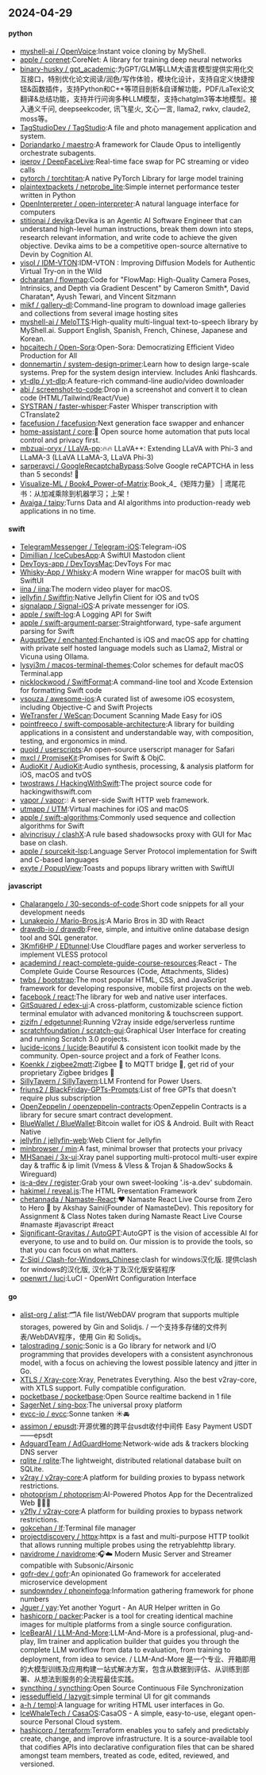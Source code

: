 ## 2024-04-29

#### python
* [myshell-ai / OpenVoice](https://github.com/myshell-ai/OpenVoice):Instant voice cloning by MyShell.
* [apple / corenet](https://github.com/apple/corenet):CoreNet: A library for training deep neural networks
* [binary-husky / gpt_academic](https://github.com/binary-husky/gpt_academic):为GPT/GLM等LLM大语言模型提供实用化交互接口，特别优化论文阅读/润色/写作体验，模块化设计，支持自定义快捷按钮&函数插件，支持Python和C++等项目剖析&自译解功能，PDF/LaTex论文翻译&总结功能，支持并行问询多种LLM模型，支持chatglm3等本地模型。接入通义千问, deepseekcoder, 讯飞星火, 文心一言, llama2, rwkv, claude2, moss等。
* [TagStudioDev / TagStudio](https://github.com/TagStudioDev/TagStudio):A file and photo management application and system.
* [Doriandarko / maestro](https://github.com/Doriandarko/maestro):A framework for Claude Opus to intelligently orchestrate subagents.
* [iperov / DeepFaceLive](https://github.com/iperov/DeepFaceLive):Real-time face swap for PC streaming or video calls
* [pytorch / torchtitan](https://github.com/pytorch/torchtitan):A native PyTorch Library for large model training
* [plaintextpackets / netprobe_lite](https://github.com/plaintextpackets/netprobe_lite):Simple internet performance tester written in Python
* [OpenInterpreter / open-interpreter](https://github.com/OpenInterpreter/open-interpreter):A natural language interface for computers
* [stitionai / devika](https://github.com/stitionai/devika):Devika is an Agentic AI Software Engineer that can understand high-level human instructions, break them down into steps, research relevant information, and write code to achieve the given objective. Devika aims to be a competitive open-source alternative to Devin by Cognition AI.
* [yisol / IDM-VTON](https://github.com/yisol/IDM-VTON):IDM-VTON : Improving Diffusion Models for Authentic Virtual Try-on in the Wild
* [dcharatan / flowmap](https://github.com/dcharatan/flowmap):Code for "FlowMap: High-Quality Camera Poses, Intrinsics, and Depth via Gradient Descent" by Cameron Smith*, David Charatan*, Ayush Tewari, and Vincent Sitzmann
* [mikf / gallery-dl](https://github.com/mikf/gallery-dl):Command-line program to download image galleries and collections from several image hosting sites
* [myshell-ai / MeloTTS](https://github.com/myshell-ai/MeloTTS):High-quality multi-lingual text-to-speech library by MyShell.ai. Support English, Spanish, French, Chinese, Japanese and Korean.
* [hpcaitech / Open-Sora](https://github.com/hpcaitech/Open-Sora):Open-Sora: Democratizing Efficient Video Production for All
* [donnemartin / system-design-primer](https://github.com/donnemartin/system-design-primer):Learn how to design large-scale systems. Prep for the system design interview. Includes Anki flashcards.
* [yt-dlp / yt-dlp](https://github.com/yt-dlp/yt-dlp):A feature-rich command-line audio/video downloader
* [abi / screenshot-to-code](https://github.com/abi/screenshot-to-code):Drop in a screenshot and convert it to clean code (HTML/Tailwind/React/Vue)
* [SYSTRAN / faster-whisper](https://github.com/SYSTRAN/faster-whisper):Faster Whisper transcription with CTranslate2
* [facefusion / facefusion](https://github.com/facefusion/facefusion):Next generation face swapper and enhancer
* [home-assistant / core](https://github.com/home-assistant/core):🏡 Open source home automation that puts local control and privacy first.
* [mbzuai-oryx / LLaVA-pp](https://github.com/mbzuai-oryx/LLaVA-pp):🔥🔥 LLaVA++: Extending LLaVA with Phi-3 and LLaMA-3 (LLaVA LLaMA-3, LLaVA Phi-3)
* [sarperavci / GoogleRecaptchaBypass](https://github.com/sarperavci/GoogleRecaptchaBypass):Solve Google reCAPTCHA in less than 5 seconds! 🚀
* [Visualize-ML / Book4_Power-of-Matrix](https://github.com/Visualize-ML/Book4_Power-of-Matrix):Book_4_《矩阵力量》 | 鸢尾花书：从加减乘除到机器学习；上架！
* [Avaiga / taipy](https://github.com/Avaiga/taipy):Turns Data and AI algorithms into production-ready web applications in no time.

#### swift
* [TelegramMessenger / Telegram-iOS](https://github.com/TelegramMessenger/Telegram-iOS):Telegram-iOS
* [Dimillian / IceCubesApp](https://github.com/Dimillian/IceCubesApp):A SwiftUI Mastodon client
* [DevToys-app / DevToysMac](https://github.com/DevToys-app/DevToysMac):DevToys For mac
* [Whisky-App / Whisky](https://github.com/Whisky-App/Whisky):A modern Wine wrapper for macOS built with SwiftUI
* [iina / iina](https://github.com/iina/iina):The modern video player for macOS.
* [jellyfin / Swiftfin](https://github.com/jellyfin/Swiftfin):Native Jellyfin Client for iOS and tvOS
* [signalapp / Signal-iOS](https://github.com/signalapp/Signal-iOS):A private messenger for iOS.
* [apple / swift-log](https://github.com/apple/swift-log):A Logging API for Swift
* [apple / swift-argument-parser](https://github.com/apple/swift-argument-parser):Straightforward, type-safe argument parsing for Swift
* [AugustDev / enchanted](https://github.com/AugustDev/enchanted):Enchanted is iOS and macOS app for chatting with private self hosted language models such as Llama2, Mistral or Vicuna using Ollama.
* [lysyi3m / macos-terminal-themes](https://github.com/lysyi3m/macos-terminal-themes):Color schemes for default macOS Terminal.app
* [nicklockwood / SwiftFormat](https://github.com/nicklockwood/SwiftFormat):A command-line tool and Xcode Extension for formatting Swift code
* [vsouza / awesome-ios](https://github.com/vsouza/awesome-ios):A curated list of awesome iOS ecosystem, including Objective-C and Swift Projects
* [WeTransfer / WeScan](https://github.com/WeTransfer/WeScan):Document Scanning Made Easy for iOS
* [pointfreeco / swift-composable-architecture](https://github.com/pointfreeco/swift-composable-architecture):A library for building applications in a consistent and understandable way, with composition, testing, and ergonomics in mind.
* [quoid / userscripts](https://github.com/quoid/userscripts):An open-source userscript manager for Safari
* [mxcl / PromiseKit](https://github.com/mxcl/PromiseKit):Promises for Swift & ObjC.
* [AudioKit / AudioKit](https://github.com/AudioKit/AudioKit):Audio synthesis, processing, & analysis platform for iOS, macOS and tvOS
* [twostraws / HackingWithSwift](https://github.com/twostraws/HackingWithSwift):The project source code for hackingwithswift.com
* [vapor / vapor](https://github.com/vapor/vapor):💧 A server-side Swift HTTP web framework.
* [utmapp / UTM](https://github.com/utmapp/UTM):Virtual machines for iOS and macOS
* [apple / swift-algorithms](https://github.com/apple/swift-algorithms):Commonly used sequence and collection algorithms for Swift
* [alvincrisuy / clashX](https://github.com/alvincrisuy/clashX):A rule based shadowsocks proxy with GUI for Mac base on clash.
* [apple / sourcekit-lsp](https://github.com/apple/sourcekit-lsp):Language Server Protocol implementation for Swift and C-based languages
* [exyte / PopupView](https://github.com/exyte/PopupView):Toasts and popups library written with SwiftUI

#### javascript
* [Chalarangelo / 30-seconds-of-code](https://github.com/Chalarangelo/30-seconds-of-code):Short code snippets for all your development needs
* [Lunakepio / Mario-Bros.js](https://github.com/Lunakepio/Mario-Bros.js):A Mario Bros in 3D with React
* [drawdb-io / drawdb](https://github.com/drawdb-io/drawdb):Free, simple, and intuitive online database design tool and SQL generator.
* [3Kmfi6HP / EDtunnel](https://github.com/3Kmfi6HP/EDtunnel):Use Cloudflare pages and worker serverless to implement VLESS protocol
* [academind / react-complete-guide-course-resources](https://github.com/academind/react-complete-guide-course-resources):React - The Complete Guide Course Resources (Code, Attachments, Slides)
* [twbs / bootstrap](https://github.com/twbs/bootstrap):The most popular HTML, CSS, and JavaScript framework for developing responsive, mobile first projects on the web.
* [facebook / react](https://github.com/facebook/react):The library for web and native user interfaces.
* [GitSquared / edex-ui](https://github.com/GitSquared/edex-ui):A cross-platform, customizable science fiction terminal emulator with advanced monitoring & touchscreen support.
* [zizifn / edgetunnel](https://github.com/zizifn/edgetunnel):Running V2ray inside edge/serverless runtime
* [scratchfoundation / scratch-gui](https://github.com/scratchfoundation/scratch-gui):Graphical User Interface for creating and running Scratch 3.0 projects.
* [lucide-icons / lucide](https://github.com/lucide-icons/lucide):Beautiful & consistent icon toolkit made by the community. Open-source project and a fork of Feather Icons.
* [Koenkk / zigbee2mqtt](https://github.com/Koenkk/zigbee2mqtt):Zigbee 🐝 to MQTT bridge 🌉, get rid of your proprietary Zigbee bridges 🔨
* [SillyTavern / SillyTavern](https://github.com/SillyTavern/SillyTavern):LLM Frontend for Power Users.
* [friuns2 / BlackFriday-GPTs-Prompts](https://github.com/friuns2/BlackFriday-GPTs-Prompts):List of free GPTs that doesn't require plus subscription
* [OpenZeppelin / openzeppelin-contracts](https://github.com/OpenZeppelin/openzeppelin-contracts):OpenZeppelin Contracts is a library for secure smart contract development.
* [BlueWallet / BlueWallet](https://github.com/BlueWallet/BlueWallet):Bitcoin wallet for iOS & Android. Built with React Native
* [jellyfin / jellyfin-web](https://github.com/jellyfin/jellyfin-web):Web Client for Jellyfin
* [minbrowser / min](https://github.com/minbrowser/min):A fast, minimal browser that protects your privacy
* [MHSanaei / 3x-ui](https://github.com/MHSanaei/3x-ui):Xray panel supporting multi-protocol multi-user expire day & traffic & ip limit (Vmess & Vless & Trojan & ShadowSocks & Wireguard)
* [is-a-dev / register](https://github.com/is-a-dev/register):Grab your own sweet-looking '.is-a.dev' subdomain.
* [hakimel / reveal.js](https://github.com/hakimel/reveal.js):The HTML Presentation Framework
* [chetannada / Namaste-React](https://github.com/chetannada/Namaste-React):❤ Namaste React Live Course from Zero to Hero 🚀 by Akshay Saini(Founder of NamasteDev). This repository for Assignment & Class Notes taken during Namaste React Live Course #namaste #javascript #react
* [Significant-Gravitas / AutoGPT](https://github.com/Significant-Gravitas/AutoGPT):AutoGPT is the vision of accessible AI for everyone, to use and to build on. Our mission is to provide the tools, so that you can focus on what matters.
* [Z-Siqi / Clash-for-Windows_Chinese](https://github.com/Z-Siqi/Clash-for-Windows_Chinese):clash for windows汉化版. 提供clash for windows的汉化版, 汉化补丁及汉化版安装程序
* [openwrt / luci](https://github.com/openwrt/luci):LuCI - OpenWrt Configuration Interface

#### go
* [alist-org / alist](https://github.com/alist-org/alist):🗂️A file list/WebDAV program that supports multiple storages, powered by Gin and Solidjs. / 一个支持多存储的文件列表/WebDAV程序，使用 Gin 和 Solidjs。
* [talostrading / sonic](https://github.com/talostrading/sonic):Sonic is a Go library for network and I/O programming that provides developers with a consistent asynchronous model, with a focus on achieving the lowest possible latency and jitter in Go.
* [XTLS / Xray-core](https://github.com/XTLS/Xray-core):Xray, Penetrates Everything. Also the best v2ray-core, with XTLS support. Fully compatible configuration.
* [pocketbase / pocketbase](https://github.com/pocketbase/pocketbase):Open Source realtime backend in 1 file
* [SagerNet / sing-box](https://github.com/SagerNet/sing-box):The universal proxy platform
* [evcc-io / evcc](https://github.com/evcc-io/evcc):Sonne tanken ☀️🚘
* [assimon / epusdt](https://github.com/assimon/epusdt):开源优雅的跨平台usdt收付中间件 Easy Payment USDT——epsdt
* [AdguardTeam / AdGuardHome](https://github.com/AdguardTeam/AdGuardHome):Network-wide ads & trackers blocking DNS server
* [rqlite / rqlite](https://github.com/rqlite/rqlite):The lightweight, distributed relational database built on SQLite.
* [v2ray / v2ray-core](https://github.com/v2ray/v2ray-core):A platform for building proxies to bypass network restrictions.
* [photoprism / photoprism](https://github.com/photoprism/photoprism):AI-Powered Photos App for the Decentralized Web 🌈💎✨
* [v2fly / v2ray-core](https://github.com/v2fly/v2ray-core):A platform for building proxies to bypass network restrictions.
* [gokcehan / lf](https://github.com/gokcehan/lf):Terminal file manager
* [projectdiscovery / httpx](https://github.com/projectdiscovery/httpx):httpx is a fast and multi-purpose HTTP toolkit that allows running multiple probes using the retryablehttp library.
* [navidrome / navidrome](https://github.com/navidrome/navidrome):🎧☁️ Modern Music Server and Streamer compatible with Subsonic/Airsonic
* [gofr-dev / gofr](https://github.com/gofr-dev/gofr):An opinionated Go framework for accelerated microservice development
* [sundowndev / phoneinfoga](https://github.com/sundowndev/phoneinfoga):Information gathering framework for phone numbers
* [Jguer / yay](https://github.com/Jguer/yay):Yet another Yogurt - An AUR Helper written in Go
* [hashicorp / packer](https://github.com/hashicorp/packer):Packer is a tool for creating identical machine images for multiple platforms from a single source configuration.
* [IceBearAI / LLM-And-More](https://github.com/IceBearAI/LLM-And-More):LLM-And-More is a professional, plug-and-play, llm trainer and application builder that guides you through the complete LLM workflow from data to evaluation, from training to deployment, from idea to sevice. / LLM-And-More 是一个专业、开箱即用的大模型训练及应用构建一站式解决方案，包含从数据到评估、从训练到部署、从想法到服务的全流程最佳实践。
* [syncthing / syncthing](https://github.com/syncthing/syncthing):Open Source Continuous File Synchronization
* [jesseduffield / lazygit](https://github.com/jesseduffield/lazygit):simple terminal UI for git commands
* [a-h / templ](https://github.com/a-h/templ):A language for writing HTML user interfaces in Go.
* [IceWhaleTech / CasaOS](https://github.com/IceWhaleTech/CasaOS):CasaOS - A simple, easy-to-use, elegant open-source Personal Cloud system.
* [hashicorp / terraform](https://github.com/hashicorp/terraform):Terraform enables you to safely and predictably create, change, and improve infrastructure. It is a source-available tool that codifies APIs into declarative configuration files that can be shared amongst team members, treated as code, edited, reviewed, and versioned.

